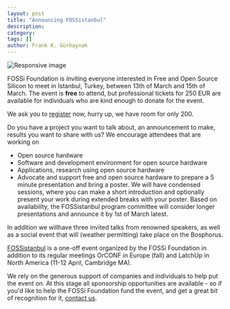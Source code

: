 ```yaml
---
layout: post
title: "Announcing FOSSistanbul"
description:
category:
tags: []
author: Frank K. Gürkaynak
---
```


<div class="row">
<img src="https://fossi-foundation.org/fossistanbul/images/FOSSistanbul-lg.png" class="img-fluid" alt="Responsive image">
</div>

FOSSi Foundation is inviting everyone interested in Free and Open Source
Silicon to meet in Istanbul, Turkey, between 13th of March and 15th of
March. The event is **free** to attend, but professional tickets for 250 EUR
are available for individuals who are kind enough to donate for the event.

We ask you to [register](https://forms.gle/AQy9uJt4XWh5JXVt9) now, hurry up, we have room for only 200.

Do you have a project you want to talk about, an announcement to make,
results you want to share with us? We encourage attendees that are working on
* Open source hardware
* Software and development environment for open source hardware
* Applications, research using open source hardware
* Advocate and support free and open source hardware
to prepare a 5 minute presentation and bring a poster. We will have
condensed sessions, where you can make a short introduction and optionally
present your work during extended breaks with your poster. Based on
availability, the FOSSistanbul program committee will consider longer
presentations and announce it by 1st of March latest. 

In addition we willhave three invited talks from renowned speakers, as well as a social event
that will (weather permitting) take place on the Bosphorus.

[FOSSistanbul](https://fossi-foundation.org/fossistanbul) is a one-off event organized
by the FOSSi Foundation in addition to its regular meetings OrCONF in Europe (fall) and LatchUp in North America (11-12 April, Cambridge MA).  

We rely on the generous support of companies and individuals
to help put the event on. At this stage all sponsorship opportunities
are available - so if you'd like to help the FOSSi Foundation fund the
event, and get a great bit of recognition for it, [contact us](info@fossi-foundation.org). 